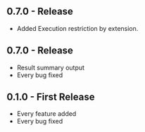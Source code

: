 ## 0.7.0 - Release
* Added Execution restriction by extension.

## 0.7.0 - Release
* Result summary output
* Every bug fixed

## 0.1.0 - First Release
* Every feature added
* Every bug fixed
